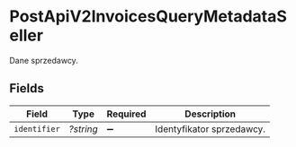 # PostApiV2InvoicesQueryMetadataSeller

Dane sprzedawcy.


## Fields

| Field                     | Type                      | Required                  | Description               |
| ------------------------- | ------------------------- | ------------------------- | ------------------------- |
| `identifier`              | *?string*                 | :heavy_minus_sign:        | Identyfikator sprzedawcy. |
